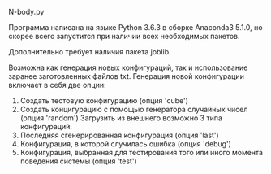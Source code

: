 N-body.py

Программа написана на языке Python 3.6.3 в сборке 
Anaconda3 5.1.0, но скорее всего запустится при наличии
всех необходимых пакетов.

Дополнительно требует наличия пакета joblib.

Возможна как генерация новых конфигураций, так и использование
заранее заготовленных файлов txt.
Генерация новой конфигурации включает в себя две опции:
1) Создать тестовую конфигурацию (опция 'cube')
2) Создать концигурацию с помощью генератора случайных чисел (опция 'random')
Загрузить из внешнего возможно 3 типа конфигураций:
1) Последняя сгенерированная конфигурация (опция 'last')
2) Конфигурация, в которой случилась ошибка (опция 'debug')
3) Конфигурация, выбранная для тестирования того или иного
момента поведения системы (опция 'test')

